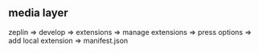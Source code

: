 ## media layer
zeplin => develop => extensions => manage extensions => press options => add local extension => manifest.json